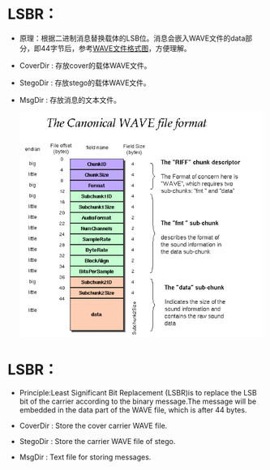 # LSBR：
- 原理：根据二进制消息替换载体的LSB位。消息会嵌入WAVE文件的data部分，即44字节后，参考[WAVE文件格式图](https://github.com/gongchenIH/Pic/blob/master/WaveFormat.png)，方便理解。

- CoverDir : 存放cover的载体WAVE文件。

- StegoDir : 存放stego的载体WAVE文件。

- MsgDir : 存放消息的文本文件。

  ![Image](https://github.com/gongchenIH/Pic/blob/master/WaveFormat.png)
  
  
 
# LSBR：

- Principle:Least Significant Bit Replacement (LSBR)is to replace the LSB  bit of the carrier according to the binary message.The message will be embedded in the data part of the WAVE file, which is after 44 bytes.
- CoverDir : Store the cover carrier WAVE file.
- StegoDir : Store the carrier WAVE file of stego.

- MsgDir : Text file for storing messages.


